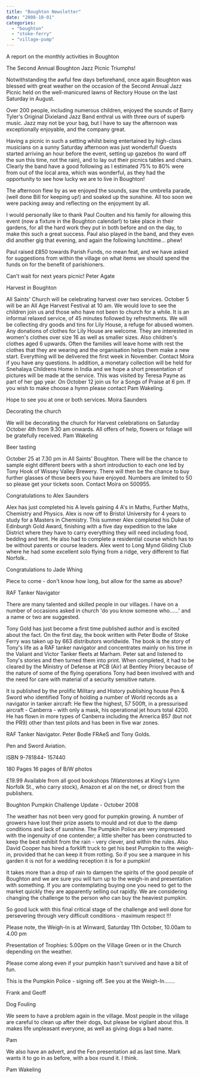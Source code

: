 ```yaml
---
title: "Boughton Newsletter"
date: "2008-10-01"
categories: 
  - "boughton"
  - "stoke-ferry"
  - "village-pump"
---
```


A report on the monthly activities in Boughton

The Second Annual Boughton Jazz Picnic Triumphs!

Notwithstanding the awful few days beforehand, once again Boughton was blessed with great weather on the occasion of the Second Annual Jazz Picnic held on the well-manicured lawns of Rectory House on the last Saturday in August.

Over 200 people, including numerous children, enjoyed the sounds of Barry Tyler's Original Dixieland Jazz Band enthral us with three ours of superb music. Jazz may not be your bag, but I have to say the afternoon was exceptionally enjoyable, and the company great.

Having a picnic in such a setting whilst being entertained by high-class musicians on a sunny Saturday afternoon was just wonderful! Guests started arriving an hour before the event, setting up gazebos (to ward off the sun this time, not the rain), and to lay out their picnics tables and chairs. Clearly the band have a good following as I estimated 75% to 80% were from out of the local area, which was wonderful, as they had the opportunity to see how lucky we are to live in Boughton!

The afternoon flew by as we enjoyed the sounds, saw the umbrella parade, (well done Bill for keeping up!) and soaked up the sunshine. All too soon we were packing away and reflecting on the enjoyment by all.

I would personally like to thank Paul Coulten and his family for allowing this event (now a fixture in the Boughton calendar!) to take place in their gardens, for all the hard work they put in both before and on the day, to make this such a great success. Paul also played in the band, and they even did another gig that evening, and again the following lunchtime... phew!

Paul raised £850 towards Parish Funds, no mean feat, and we have asked for suggestions from within the village on what items we should spend the funds on for the benefit of parishioners.

Can't wait for next years picnic! Peter Agate

Harvest in Boughton

All Saints' Church will be celebrating harvest over two services. October 5 will be an All Age Harvest Festival at 10 am. We would love to see the children join us and those who have not been to church for a while. It is an informal relaxed service, of 45 minutes followed by refreshments. We will be collecting dry goods and tins for Lily House, a refuge for abused women. Any donations of clothes for Lily House are welcome. They are interested in women's clothes over size 16 as well as smaller sizes. Also children's clothes aged 6 upwards. Often the families will leave home with rest the clothes that they are wearing and the organisation helps them make a new start. Everything will be delivered the first week in November. Contact Moira if you have any questions. In addition, a monetary collection will be held for Snehalaya Childrens Home in India and we hope a short presentation of pictures will be made at the service. This was visited by Teresa Payne as part of her gap year. On October 12 join us for a Songs of Praise at 6 pm. If you wish to make choose a hymn please contact Pam Wakeling.

Hope to see you at one or both services. Moira Saunders

Decorating the church

We will be decorating the church for Harvest celebrations on Saturday October 4th from 9.30 am onwards. All offers of help, flowers or foliage will be gratefully received. Pam Wakeling

Beer tasting

October 25 at 7.30 pm in All Saints' Boughton. There will be the chance to sample eight different beers with a short introduction to each one led by Tony Hook of Wissey Valley Brewery. There will then be the chance to buy further glasses of those beers you have enjoyed. Numbers are limited to 50 so please get your tickets soon. Contact Moira on 500955.

Congratulations to Alex Saunders

Alex has just completed his A levels gaining 4 A's in Maths, Further Maths, Chemistry and Physics. Alex is now off to Bristol University for 4 years to study for a Masters in Chemistry. This summer Alex completed his Duke of Edinburgh Gold Award, finishing with a five day expedition to the lake District where they have to carry everything they will need including food, bedding and tent. He also had to complete a residential course which has to be without parents or course leaders. Alex went to Long Mynd Gliding Club where he had some excellent solo flying from a ridge, very different to flat Norfolk..

Congratulations to Jade Whing

Piece to come - don't know how long, but allow for the same as above?

RAF Tanker Navigator

There are many talented and skilled people in our villages. I have on a number of occasions asked in church 'do you know someone who......' and a name or two are suggested.

Tony Gold has just become a first time published author and is excited about the fact. On the first day, the book written with Peter Bodle of Stoke Ferry was taken up by 663 distributors worldwide. The book is the story of Tony's life as a RAF tanker navigator and concentrates mainly on his time in the Valiant and Victor Tanker fleets at Marham. Peter sat and listened to Tony's stories and then turned them into print. When completed, it had to be cleared by the Ministry of Defense at PCB (Air) at Bentley Priory because of the nature of some of the flying operations Tony had been involved with and the need for care with material of a security sensitive nature.

It is published by the prolific Military and History publishing house Pen & Sword who identified Tony of holding a number of World records as a navigator in tanker aircraft: He flew the highest, 57 500ft, in a pressurised aircraft - Canberra - with only a mask, his operational jet hours total 4200. He has flown in more types of Canberra including the America B57 (but not the PR9) other than test pilots and has been in five war zones.

RAF Tanker Navigator. Peter Bodle FRAeS and Tony Golds.

Pen and Sword Aviation.

ISBN 9-781844- 157440

180 Pages 16 pages of B/W photos

£19.99 Available from all good bookshops (Waterstones at King's Lynn Norfolk St., who carry stock), Amazon et al on the net, or direct from the publishers.

Boughton Pumpkin Challenge Update - October 2008

The weather has not been very good for pumpkin growing. A number of growers have lost their prize assets to mould and rot due to the damp conditions and lack of sunshine. The Pumpkin Police are very impressed with the ingenuity of one contender; a little shelter has been constructed to keep the best exhibit from the rain - very clever, and within the rules. Also David Cooper has hired a forklift truck to get his best Pumpkin to the weigh-in, provided that he can keep it from rotting. So if you see a marquee in his garden it is not for a wedding reception it is for a pumpkin!

It takes more than a drop of rain to dampen the spirits of the good people of Boughton and we are sure you will turn up to the weigh-in and presentation with something. If you are contemplating buying one you need to get to the market quickly they are apparently selling out rapidly. We are considering changing the challenge to the person who can buy the heaviest pumpkin.

So good luck with this final critical stage of the challenge and well done for persevering through very difficult conditions - maximum respect !!!

Please note, the Weigh-In is at Winward, Saturday 11th October, 10.00am to 4.00 pm

Presentation of Trophies: 5.00pm on the Village Green or in the Church depending on the weather.

Please come along even if your pumpkin hasn't survived and have a bit of fun.

This is the Pumpkin Police - signing off. See you at the Weigh-In.......

Frank and Geoff

Dog Fouling

We seem to have a problem again in the village. Most people in the village are careful to clean up after their dogs, but please be vigilant about this. It makes life unpleasant everyone, as well as giving dogs a bad name.

Pam

We also have an advert, and the Fen presentation ad as last time. Mark wants it to go in as before, with a box round it. I think.

Pam Wakeling
